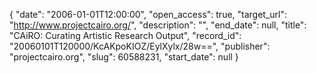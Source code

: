 {
  "date": "2006-01-01T12:00:00", 
  "open_access": true, 
  "target_url": "http://www.projectcairo.org/", 
  "description": "", 
  "end_date": null, 
  "title": "CAiRO: Curating Artistic Research Output", 
  "record_id": "20060101T120000/KcAKpoKIOZ/EylXylx/28w==", 
  "publisher": "projectcairo.org", 
  "slug": 60588231, 
  "start_date": null
}

